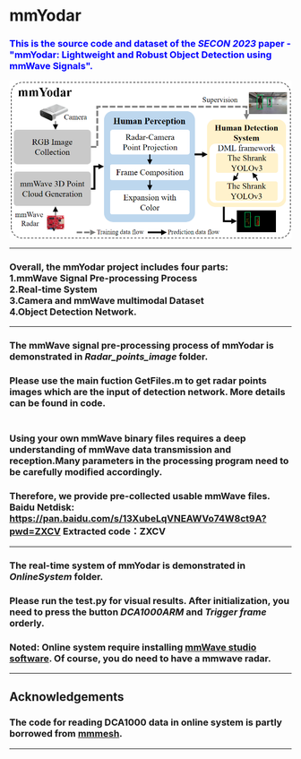 # mmYodar
### <font color=Blue>This is the source code and dataset of the ***SECON 2023*** paper - "mmYodar: Lightweight and Robust Object Detection using mmWave Signals". <br></font>
![image](https://github.com/ChangYuance/mmYodar/blob/main/cover/cover.jpg)
****
### Overall, the mmYodar project includes four parts: <br> 1.mmWave Signal Pre-processing Process <br> 2.Real-time System <br> 3.Camera and mmWave multimodal Dataset <br> 4.Object Detection Network.
****
### The mmWave signal pre-processing process of mmYodar is demonstrated in *Radar_points_image* folder.<br>
### Please use the main fuction GetFiles.m to get radar points images which are the input of detection network. More details can be found in code.<br><br>
### Using your own mmWave binary files requires a deep understanding of mmWave data transmission and reception.Many parameters in the processing program need to be carefully modified accordingly.
### Therefore, we provide pre-collected usable mmWave files. Baidu Netdisk: <br>https://pan.baidu.com/s/13XubeLqVNEAWVo74W8ct9A?pwd=ZXCV Extracted code：ZXCV
****
### The real-time system of mmYodar is demonstrated in *OnlineSystem* folder.<br>
### Please run the test.py for visual results. After initialization, you need to press the button *DCA1000ARM* and *Trigger frame* orderly. <br>
### Noted: Online system require installing  [mmWave studio software](https://www.ti.com/tool/MMWAVE-STUDIO). Of course, you do need to have a mmwave radar.
****
## Acknowledgements
### The code for reading DCA1000 data in online system is partly borrowed from [mmmesh](https://github.com/HavocFiXer/mmMesh).
****
